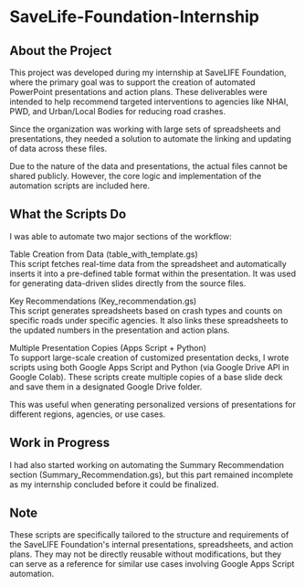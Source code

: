 # SaveLife-Foundation-Internship

## About the Project
This project was developed during my internship at SaveLIFE Foundation, where the primary goal was to support the creation of automated PowerPoint presentations and action plans. These deliverables were intended to help recommend targeted interventions to agencies like NHAI, PWD, and Urban/Local Bodies for reducing road crashes.

Since the organization was working with large sets of spreadsheets and presentations, they needed a solution to automate the linking and updating of data across these files.

Due to the nature of the data and presentations, the actual files cannot be shared publicly. However, the core logic and implementation of the automation scripts are included here.

## What the Scripts Do
I was able to automate two major sections of the workflow:

Table Creation from Data (table_with_template.gs)  
This script fetches real-time data from the spreadsheet and automatically inserts it into a pre-defined table format within the presentation. It was used for generating data-driven slides directly from the source files.

Key Recommendations (Key_recommendation.gs)  
This script generates spreadsheets based on crash types and counts on specific roads under specific agencies. It also links these spreadsheets to the updated numbers in the presentation and action plans.

Multiple Presentation Copies (Apps Script + Python)  
To support large-scale creation of customized presentation decks, I wrote scripts using both Google Apps Script and Python (via Google Drive API in Google Colab). These scripts create multiple copies of a base slide deck and save them in a designated Google Drive folder.

This was useful when generating personalized versions of presentations for different regions, agencies, or use cases.

## Work in Progress

I had also started working on automating the Summary Recommendation section (Summary_Recommendation.gs), but this part remained incomplete as my internship concluded before it could be finalized.

## Note
These scripts are specifically tailored to the structure and requirements of the SaveLIFE Foundation's internal presentations, spreadsheets, and action plans. They may not be directly reusable without modifications, but they can serve as a reference for similar use cases involving Google Apps Script automation.
